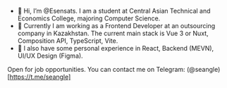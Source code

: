 - 👋 Hi, I’m @Esensats. I am a student at Central Asian Technical and Economics College, majoring Computer Science.
- 👀 Currently I am working as a Frontend Developer at an outsourcing company in Kazakhstan. The current main stack is Vue 3 or Nuxt, Composition API, TypeScript, Vite.
- 🌱 I also have some personal experience in React, Backend (MEVN), UI/UX Design (Figma).

Open for job opportunities. You can contact me on Telegram: (@seangle)[https://t.me/seangle]

<!---
Esensats/Esensats is a ✨ special ✨ repository because its `README.md` (this file) appears on your GitHub profile.
You can click the Preview link to take a look at your changes.
--->
